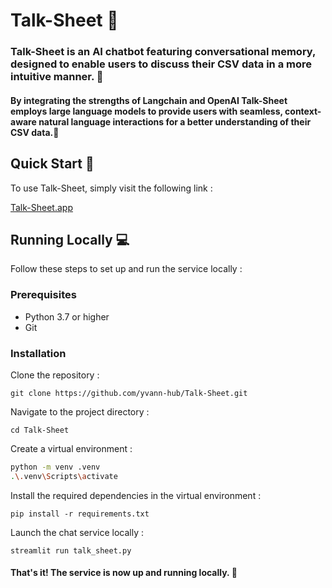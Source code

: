 # Talk-Sheet 🤖

### Talk-Sheet is an AI chatbot featuring conversational memory, designed to enable users to discuss their CSV data in a more intuitive manner. 📄
#### By integrating the strengths of Langchain and OpenAI Talk-Sheet employs large language models to provide users with seamless, context-aware natural language interactions for a better understanding of their CSV data.🧠

## Quick Start 🚀
To use Talk-Sheet, simply visit the following link :

[Talk-Sheet.app](https://talk-sheet.streamlit.app/)


## Running Locally 💻
Follow these steps to set up and run the service locally :

### Prerequisites
- Python 3.7 or higher
- Git

### Installation
Clone the repository :

`git clone https://github.com/yvann-hub/Talk-Sheet.git`


Navigate to the project directory :

`cd Talk-Sheet`


Create a virtual environment :
```bash
python -m venv .venv
.\.venv\Scripts\activate
```

Install the required dependencies in the virtual environment :

`pip install -r requirements.txt`


Launch the chat service locally :

`streamlit run talk_sheet.py`

#### That's it! The service is now up and running locally. 🤗
